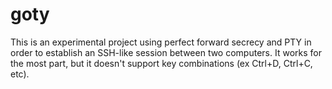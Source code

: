 # goty

This is an experimental project using perfect forward secrecy and PTY in order to establish an SSH-like session between two computers. It works for the most part, but it doesn't support key combinations (ex Ctrl+D, Ctrl+C, etc).